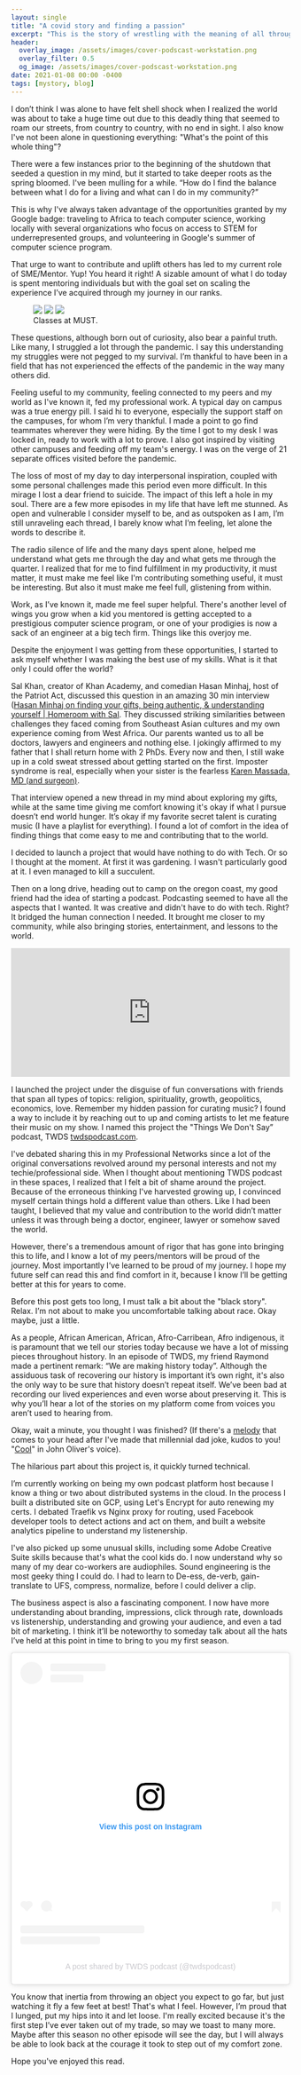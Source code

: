 ```yaml
---
layout: single
title: "A covid story and finding a passion"
excerpt: "This is the story of wrestling with the meaning of all through the pandemic, finding a passion, feeling shame to share the passion, finding pride in what you do, even if it doesn't save the world, being proud of yourself, and a rare occasion to tell my story."
header:
  overlay_image: /assets/images/cover-podscast-workstation.png
  overlay_filter: 0.5
  og_image: /assets/images/cover-podscast-workstation.png
date: 2021-01-08 00:00 -0400
tags: [mystory, blog]
---
```


I don’t think I was alone to have felt shell shock when I realized the world was about to take a huge time out due to this deadly thing that seemed to roam our streets, from country to country, with no end in sight. I also know I've not been alone in questioning everything: "What's the point of this whole thing"?

There were a few instances prior to the beginning of the shutdown that seeded a question in my mind, but it started to take deeper roots as the spring bloomed. I've been mulling for a while. “How do I find the balance between what I do for a living and what can I do in my community?”

This is why I've always taken advantage of the opportunities granted by my Google badge: traveling to Africa to teach computer science, working locally with several organizations who focus on access to STEM for underrepresented groups, and volunteering in Google's summer of computer science program. 

That urge to want to contribute and uplift others has led to my current role of SME/Mentor. Yup! You heard it right! A sizable amount of what I do today is spent mentoring individuals but with the goal set on scaling the experience I’ve acquired through my journey in our ranks.

<figure class="third">
	<img src="/assets/images/wisci-2017/IMG_0917.jpg">
	<img src="/assets/images/wisci-2017/IMG_2818.jpg">
	<img src="/assets/images/wisci-2017/IMG_20170804_171739.jpg">
	<figcaption>Classes at MUST.</figcaption>
</figure>

These questions, although born out of curiosity, also bear a painful truth. Like many, I struggled a lot through the pandemic. I say this understanding my struggles were not pegged to my survival. I’m thankful to have been in a field that has not experienced the effects of the pandemic in the way many others did.

Feeling useful to my community, feeling connected to my peers and my world as I've known it, fed my professional work. A typical day on campus was a true energy pill. I said hi to everyone, especially the support staff on the campuses, for whom I’m very thankful. I made a point to go find teammates wherever they were hiding. By the time I got to my desk I was locked in, ready to work with a lot to prove. I also got inspired by visiting other campuses and feeding off my team's energy. I was on the verge of 21 separate offices visited before the pandemic.

The loss of most of my day to day interpersonal inspiration, coupled with some personal challenges made this period even more difficult. In this mirage I lost a dear friend to suicide. The impact of this left a hole in my soul. There are a few more episodes in my life that have left me stunned. As open and vulnerable I consider myself to be, and as outspoken as I am, I’m still unraveling each thread, I barely know what I’m feeling, let alone the words to describe it.

The radio silence of life and the many days spent alone, helped me understand what gets me through the day and what gets me through the quarter. I realized that for me to find fulfillment in my productivity, it must matter, it must make me feel like I'm contributing something useful, it must be interesting. But also it must make me feel full, glistening from within.

Work, as I’ve known it, made me feel super helpful. There's another level of wings you grow when a kid you mentored is getting accepted to a prestigious computer science program, or one of your prodigies is now a sack of an engineer at a big tech firm. Things like this overjoy me.

Despite the enjoyment I was getting from these opportunities, I started to ask myself whether I was making the best use of my skills. What is it that only I could offer the world?

Sal Khan, creator of Khan Academy, and comedian Hasan Minhaj, host of the Patriot Act, discussed this question in an amazing 30 min interview ([Hasan Minhaj on finding your gifts, being authentic, & understanding yourself | Homeroom with Sal](https://www.youtube.com/watch?v=mm0Y3ym-JUg).
They discussed striking similarities between challenges they faced coming from Southeast Asian cultures and my own experience coming from West Africa. Our parents wanted us to all be doctors, lawyers and engineers and nothing else. I jokingly affirmed to my father that I shall return home with 2 PhDs. Every now and then, I still wake up in a cold sweat stressed about getting started on the first. Imposter syndrome is real, especially when your sister is the fearless [Karen Massada, MD (and surgeon)](https://www.linkedin.com/in/karen-massada-md-693b97119).

That interview opened a new thread in my mind about exploring my gifts, while at the same time giving me comfort knowing it's okay if what I pursue doesn’t end world hunger. It’s okay if my favorite secret talent is curating music (I have a playlist for everything). I found a lot of comfort in the idea of finding things that come easy to me and contributing that to the world.

I decided to launch a project that would have nothing to do with Tech. Or so I thought at the moment. At first it was gardening. I wasn't particularly good at it. I even managed to kill a succulent.

Then on a long drive, heading out to camp on the oregon coast, my good friend had the idea of starting a podcast. Podcasting seemed to have all the aspects that I wanted. It was creative and didn't have to do with tech. Right? It bridged the human connection I needed. It brought me closer to my community, while also bringing stories, entertainment, and lessons to the world. 

<iframe src="https://open.spotify.com/embed-podcast/show/12ZzuLAPlcYSEwayDsYn03" width="100%" height="232" frameborder="0" allowtransparency="true" allow="encrypted-media"></iframe>


I launched the project under the disguise of fun conversations with friends that span all types of topics: religion, spirituality, growth, geopolitics, economics, love. Remember my hidden passion for curating music? I found a way to include it by reaching out to up and coming artists to let me feature their music on my show.  I named this project the "Things We Don't Say” podcast, TWDS [twdspodcast.com](https://twdspodcast.com). 

I've debated sharing this in my Professional Networks since a lot of the original conversations revolved around my personal interests and not my techie/professional side. When I thought about mentioning TWDS podcast in these spaces, I realized that I felt a bit of shame around the project. Because of the erroneous thinking I've harvested growing up, I convinced myself certain things hold a different value than others. Like I had been taught, I believed that my value and contribution to the world didn’t matter unless it was through being a doctor, engineer, lawyer or somehow saved the world. 

However, there's a tremendous amount of rigor that has gone into bringing this to life, and I know a lot of my peers/mentors will be proud of the journey. Most importantly I’ve learned to be proud of my journey. I hope my future self can read this and find comfort in it, because I know I’ll be getting better at this for years to come.

Before this post gets too long, I must talk a bit about the "black story". Relax. I’m not about to make you uncomfortable talking about race. Okay maybe, just a little. 

As a people, African American, African, Afro-Carribean, Afro indigenous, it is paramount that we tell our stories today because we have a lot of missing pieces throughout history. In an episode of TWDS, my friend Raymond made a pertinent remark: “We are making history today”. Although the assiduous task of recovering our history is important it’s own right, it's also the only way to be sure that history doesn’t repeat itself. We’ve been bad at recording our lived experiences and even worse about preserving it. This is why you’ll hear a lot of the stories on my platform come from voices you aren’t used to hearing from. 


Okay, wait a minute, you thought I was finished? (If there's a [melody](https://youtu.be/otwGb-S0txk?t=95) that comes to your head after I've made that millennial dad joke, kudos to you! "[Cool](https://www.youtube.com/watch?v=A8q8PXoJwVk)" in John Oliver's voice). 

The hilarious part about this project is, it quickly turned technical.

I’m currently working on being my own podcast platform host because I know a thing or two about distributed systems in the cloud. In the process I built a distributed site on GCP, using Let's Encrypt for auto renewing my certs. I debated Traefik vs Nginx proxy for routing, used Facebook developer tools to detect actions and act on them, and built a website analytics pipeline to understand my listenership.

I've also picked up some unusual skills, including some Adobe Creative Suite skills because that's what the cool kids do. I now understand why so many of my dear co-workers are audiophiles. Sound engineering is the most geeky thing I could do. I had to learn to De-ess, de-verb, gain-translate to UFS, compress, normalize, before I could deliver a clip. 

The business aspect is also a fascinating component. I now have more understanding about branding, impressions, click through rate, downloads vs listenership, understanding and growing your audience, and even a tad bit of marketing. I think it’ll be noteworthy to someday talk about all the hats I’ve held at this point in time to bring to you my first season. 

<blockquote class="instagram-media" data-instgrm-captioned data-instgrm-permalink="https://www.instagram.com/p/CITnubGhQWu/?utm_source=ig_embed&amp;utm_campaign=loading" data-instgrm-version="13" style=" background:#FFF; border:0; border-radius:3px; box-shadow:0 0 1px 0 rgba(0,0,0,0.5),0 1px 10px 0 rgba(0,0,0,0.15); margin: 1px; max-width:540px; min-width:326px; padding:0; width:99.375%; width:-webkit-calc(100% - 2px); width:calc(100% - 2px);"><div style="padding:16px;"> <a href="https://www.instagram.com/p/CITnubGhQWu/?utm_source=ig_embed&amp;utm_campaign=loading" style=" background:#FFFFFF; line-height:0; padding:0 0; text-align:center; text-decoration:none; width:100%;" target="_blank"> <div style=" display: flex; flex-direction: row; align-items: center;"> <div style="background-color: #F4F4F4; border-radius: 50%; flex-grow: 0; height: 40px; margin-right: 14px; width: 40px;"></div> <div style="display: flex; flex-direction: column; flex-grow: 1; justify-content: center;"> <div style=" background-color: #F4F4F4; border-radius: 4px; flex-grow: 0; height: 14px; margin-bottom: 6px; width: 100px;"></div> <div style=" background-color: #F4F4F4; border-radius: 4px; flex-grow: 0; height: 14px; width: 60px;"></div></div></div><div style="padding: 19% 0;"></div> <div style="display:block; height:50px; margin:0 auto 12px; width:50px;"><svg width="50px" height="50px" viewBox="0 0 60 60" version="1.1" xmlns="https://www.w3.org/2000/svg" xmlns:xlink="https://www.w3.org/1999/xlink"><g stroke="none" stroke-width="1" fill="none" fill-rule="evenodd"><g transform="translate(-511.000000, -20.000000)" fill="#000000"><g><path d="M556.869,30.41 C554.814,30.41 553.148,32.076 553.148,34.131 C553.148,36.186 554.814,37.852 556.869,37.852 C558.924,37.852 560.59,36.186 560.59,34.131 C560.59,32.076 558.924,30.41 556.869,30.41 M541,60.657 C535.114,60.657 530.342,55.887 530.342,50 C530.342,44.114 535.114,39.342 541,39.342 C546.887,39.342 551.658,44.114 551.658,50 C551.658,55.887 546.887,60.657 541,60.657 M541,33.886 C532.1,33.886 524.886,41.1 524.886,50 C524.886,58.899 532.1,66.113 541,66.113 C549.9,66.113 557.115,58.899 557.115,50 C557.115,41.1 549.9,33.886 541,33.886 M565.378,62.101 C565.244,65.022 564.756,66.606 564.346,67.663 C563.803,69.06 563.154,70.057 562.106,71.106 C561.058,72.155 560.06,72.803 558.662,73.347 C557.607,73.757 556.021,74.244 553.102,74.378 C549.944,74.521 548.997,74.552 541,74.552 C533.003,74.552 532.056,74.521 528.898,74.378 C525.979,74.244 524.393,73.757 523.338,73.347 C521.94,72.803 520.942,72.155 519.894,71.106 C518.846,70.057 518.197,69.06 517.654,67.663 C517.244,66.606 516.755,65.022 516.623,62.101 C516.479,58.943 516.448,57.996 516.448,50 C516.448,42.003 516.479,41.056 516.623,37.899 C516.755,34.978 517.244,33.391 517.654,32.338 C518.197,30.938 518.846,29.942 519.894,28.894 C520.942,27.846 521.94,27.196 523.338,26.654 C524.393,26.244 525.979,25.756 528.898,25.623 C532.057,25.479 533.004,25.448 541,25.448 C548.997,25.448 549.943,25.479 553.102,25.623 C556.021,25.756 557.607,26.244 558.662,26.654 C560.06,27.196 561.058,27.846 562.106,28.894 C563.154,29.942 563.803,30.938 564.346,32.338 C564.756,33.391 565.244,34.978 565.378,37.899 C565.522,41.056 565.552,42.003 565.552,50 C565.552,57.996 565.522,58.943 565.378,62.101 M570.82,37.631 C570.674,34.438 570.167,32.258 569.425,30.349 C568.659,28.377 567.633,26.702 565.965,25.035 C564.297,23.368 562.623,22.342 560.652,21.575 C558.743,20.834 556.562,20.326 553.369,20.18 C550.169,20.033 549.148,20 541,20 C532.853,20 531.831,20.033 528.631,20.18 C525.438,20.326 523.257,20.834 521.349,21.575 C519.376,22.342 517.703,23.368 516.035,25.035 C514.368,26.702 513.342,28.377 512.574,30.349 C511.834,32.258 511.326,34.438 511.181,37.631 C511.035,40.831 511,41.851 511,50 C511,58.147 511.035,59.17 511.181,62.369 C511.326,65.562 511.834,67.743 512.574,69.651 C513.342,71.625 514.368,73.296 516.035,74.965 C517.703,76.634 519.376,77.658 521.349,78.425 C523.257,79.167 525.438,79.673 528.631,79.82 C531.831,79.965 532.853,80.001 541,80.001 C549.148,80.001 550.169,79.965 553.369,79.82 C556.562,79.673 558.743,79.167 560.652,78.425 C562.623,77.658 564.297,76.634 565.965,74.965 C567.633,73.296 568.659,71.625 569.425,69.651 C570.167,67.743 570.674,65.562 570.82,62.369 C570.966,59.17 571,58.147 571,50 C571,41.851 570.966,40.831 570.82,37.631"></path></g></g></g></svg></div><div style="padding-top: 8px;"> <div style=" color:#3897f0; font-family:Arial,sans-serif; font-size:14px; font-style:normal; font-weight:550; line-height:18px;"> View this post on Instagram</div></div><div style="padding: 12.5% 0;"></div> <div style="display: flex; flex-direction: row; margin-bottom: 14px; align-items: center;"><div> <div style="background-color: #F4F4F4; border-radius: 50%; height: 12.5px; width: 12.5px; transform: translateX(0px) translateY(7px);"></div> <div style="background-color: #F4F4F4; height: 12.5px; transform: rotate(-45deg) translateX(3px) translateY(1px); width: 12.5px; flex-grow: 0; margin-right: 14px; margin-left: 2px;"></div> <div style="background-color: #F4F4F4; border-radius: 50%; height: 12.5px; width: 12.5px; transform: translateX(9px) translateY(-18px);"></div></div><div style="margin-left: 8px;"> <div style=" background-color: #F4F4F4; border-radius: 50%; flex-grow: 0; height: 20px; width: 20px;"></div> <div style=" width: 0; height: 0; border-top: 2px solid transparent; border-left: 6px solid #f4f4f4; border-bottom: 2px solid transparent; transform: translateX(16px) translateY(-4px) rotate(30deg)"></div></div><div style="margin-left: auto;"> <div style=" width: 0px; border-top: 8px solid #F4F4F4; border-right: 8px solid transparent; transform: translateY(16px);"></div> <div style=" background-color: #F4F4F4; flex-grow: 0; height: 12px; width: 16px; transform: translateY(-4px);"></div> <div style=" width: 0; height: 0; border-top: 8px solid #F4F4F4; border-left: 8px solid transparent; transform: translateY(-4px) translateX(8px);"></div></div></div> <div style="display: flex; flex-direction: column; flex-grow: 1; justify-content: center; margin-bottom: 24px;"> <div style=" background-color: #F4F4F4; border-radius: 4px; flex-grow: 0; height: 14px; margin-bottom: 6px; width: 224px;"></div> <div style=" background-color: #F4F4F4; border-radius: 4px; flex-grow: 0; height: 14px; width: 144px;"></div></div></a><p style=" color:#c9c8cd; font-family:Arial,sans-serif; font-size:14px; line-height:17px; margin-bottom:0; margin-top:8px; overflow:hidden; padding:8px 0 7px; text-align:center; text-overflow:ellipsis; white-space:nowrap;"><a href="https://www.instagram.com/p/CITnubGhQWu/?utm_source=ig_embed&amp;utm_campaign=loading" style=" color:#c9c8cd; font-family:Arial,sans-serif; font-size:14px; font-style:normal; font-weight:normal; line-height:17px; text-decoration:none;" target="_blank">A post shared by TWDS podcast (@twdspodcast)</a></p></div></blockquote> <script async src="//www.instagram.com/embed.js"></script>

You know that inertia from throwing an object you expect to go far, but just watching it fly a few feet at best! That's what I feel. However, I’m proud that I lunged, put my hips into it and let loose. I'm really excited because it's the first step I’ve ever taken out of my trade, so may we toast to many more. Maybe after this season no other episode will see the day, but I will always be able to look back at the courage it took to step out of my comfort zone. 

Hope you've enjoyed this read.
